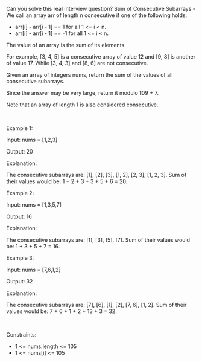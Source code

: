Can you solve this real interview question? Sum of Consecutive Subarrays - We call an array arr of length n consecutive if one of the following holds:

 * arr[i] - arr[i - 1] == 1 for all 1 <= i < n.
 * arr[i] - arr[i - 1] == -1 for all 1 <= i < n.

The value of an array is the sum of its elements.

For example, [3, 4, 5] is a consecutive array of value 12 and [9, 8] is another of value 17. While [3, 4, 3] and [8, 6] are not consecutive.

Given an array of integers nums, return the sum of the values of all consecutive subarrays.

Since the answer may be very large, return it modulo 109 + 7.

Note that an array of length 1 is also considered consecutive.

 

Example 1:

Input: nums = [1,2,3]

Output: 20

Explanation:

The consecutive subarrays are: [1], [2], [3], [1, 2], [2, 3], [1, 2, 3].
Sum of their values would be: 1 + 2 + 3 + 3 + 5 + 6 = 20.

Example 2:

Input: nums = [1,3,5,7]

Output: 16

Explanation:

The consecutive subarrays are: [1], [3], [5], [7].
Sum of their values would be: 1 + 3 + 5 + 7 = 16.

Example 3:

Input: nums = [7,6,1,2]

Output: 32

Explanation:

The consecutive subarrays are: [7], [6], [1], [2], [7, 6], [1, 2].
Sum of their values would be: 7 + 6 + 1 + 2 + 13 + 3 = 32.

 

Constraints:

 * 1 <= nums.length <= 105
 * 1 <= nums[i] <= 105